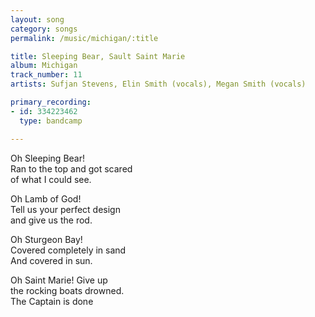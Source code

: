```yaml
---
layout: song
category: songs
permalink: /music/michigan/:title

title: Sleeping Bear, Sault Saint Marie
album: Michigan
track_number: 11
artists: Sufjan Stevens, Elin Smith (vocals), Megan Smith (vocals)

primary_recording: 
- id: 334223462
  type: bandcamp

---
```


Oh Sleeping Bear! <br>
Ran to the top and got scared <br>
of what I could see. 

Oh Lamb of God! <br>
Tell us your perfect design <br>
and give us the rod. 

Oh Sturgeon Bay! <br>
Covered completely in sand <br>
And covered in sun. 

Oh Saint Marie! Give up <br>
the rocking boats drowned. <br>
The Captain is done